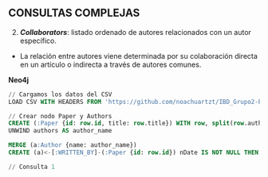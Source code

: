 ## CONSULTAS COMPLEJAS

2. ***Collaborators***: listado ordenado de autores relacionados con un autor específico.
- La relación entre autores viene determinada por su colaboración directa en un artículo o indirecta a través de autores comunes.

**Neo4j**

````sql
// Cargamos los datos del CSV
LOAD CSV WITH HEADERS FROM 'https://github.com/noachuartzt/IBD_Grupo2-P2/raw/main/parser/csv/output.csv' AS row

// Crear nodo Paper y Authors
CREATE (:Paper {id: row.id, title: row.title}) WITH row, split(row.authors, ";") AS authors
UNWIND authors AS author_name

MERGE (a:Author {name: author_name})
CREATE (a)<-[:WRITTEN_BY]-(:Paper {id: row.id}) nDate IS NOT NULL THEN row.publicationDate ELSE "Unknown" END

// Consulta 1

````
